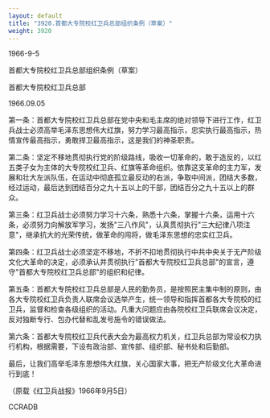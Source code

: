 ```yaml
---
layout: default
title: "3920.首都大专院校红卫兵总部组织条例（草案）"
weight: 3920
---
```


1966-9-5

首都大专院校红卫兵总部组织条例（草案）

首都大专院校红卫兵总部

1966.09.05

第一条：首都大专院校红卫兵总部在党中央和毛主席的绝对领导下进行工作，红卫兵战士必须高举毛泽东思想伟大红旗，努力学习最高指示，忠实执行最高指示，热情宣传最高指示，勇敢捍卫最高指示，这是我们的神圣职责。

第二条：坚定不移地贯彻执行党的阶级路线，吸收一切革命的，敢于造反的，以红五类子女为主体的大专院校红卫兵、红旗等革命组织。依靠这支革命的主力军，发展和壮大左派队伍，在运动中彻底孤立最反动的右派，争取中间派，团结大多数，经过运动，最后达到团结百分之九十五以上的干部，团结百分之九十五以上的群众。

第三条：红卫兵战士必须努力学习十六条，熟悉十六条，掌握十六条，运用十六条，必须努力向解放军学习，发扬"三八作风"，认真贯彻执行"三大纪律八项注意"，继承抗大的光荣传统，做革命的闯将，做毛泽东思想的忠实红卫兵。

第四条：红卫兵战士必须坚定不移地，不折不扣地贯彻执行中共中央关于无产阶级文化大革命的决定，必须承认并贯彻执行"首都大专院校红卫兵总部"的宣言，遵守"首都大专院校红卫兵总部"的组织和纪律。

第五条：首都大专院校红卫兵总部是人民的勤务员，是按照民主集中制的原则，由各大专院校红卫兵负责人联席会议选举产生，统一领导和指挥首都各大专院校的红卫兵，监督和检查各级组织的活动。凡重大问题应由各院校红卫兵联席会议决定，反对独断专行、包办代替和乱发号施令的错误做法。

第六条：首都大专院校红卫兵代表大会为最高权力机关，红卫兵总部为常设权力执行机构，根据需要，下设有政治部、宣传部、组织部、秘书处和后勤部。

最后，让我们高举毛泽东思想伟大红旗，关心国家大事，把无产阶级文化大革命进行到底！

（原载《红卫兵战报》1966年9月5日）

CCRADB


